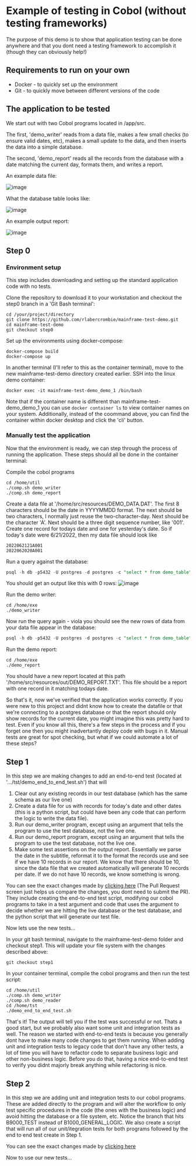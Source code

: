 # Example of testing in Cobol (without testing frameworks)

The purpose of this demo is to show that application testing can be done anywhere and that you dont need a testing framework to accomplish it (though they can obviously help!)

## Requirements to run on your own

- Docker - to quickly set up the environment
- Git - to quickly move between different versions of the code

## The application to be tested

We start out with two Cobol programs located in /app/src.  

The first, 'demo_writer' reads from a data file, makes a few small checks (to ensure valid dates, etc), makes a small update to the data, and then inserts the data into a simple database.

The second, 'demo_report' reads all the records from the database with a date matching the current day, formats them, and writes a report.  

An example data file:

![image](https://user-images.githubusercontent.com/1844696/174794091-b3b36e4f-f80a-4e17-b58e-0a31a003cce9.png)

What the database table looks like:

![image](https://user-images.githubusercontent.com/1844696/174794682-1ed218f2-e711-4f6b-ad01-4617f590cce2.png)

An example output report:

![image](https://user-images.githubusercontent.com/1844696/174794170-358cac47-4d0f-48a6-87cf-264dd8807277.png)

## Step 0 

### Environment setup

This step includes downloading and setting up the standard application code with no tests.

Clone the repository to download it to your workstation and checkout the step0 branch in a 'Git Bash terminal':
```
cd /your/project/directory
git clone https://github.com/rlabercrombie/mainframe-test-demo.git
cd mainframe-test-demo
git checkout step0
```

Set up the environments using docker-compose:
```
docker-compose build
docker-compose up
```

In another terminal (I'll refer to this as the container terminal), move to the new mainframe-test-demo directory created earlier.  SSH into the linux demo container:  
```
docker exec -it mainframe-test-demo_demo_1 /bin/bash
```
Note that if the container name is different than mainframe-test-demo_demo_1 you can use ```docker container ls``` to view container names on your system.  Additionally, instead of the coommand above, you can find the container within docker desktop and click the 'cli' button.

### Manually test the application

Now that the environment is ready, we can step through the process of running the application.  These steps should all be done in the container terminal:

Compile the cobol programs
```
cd /home/util
./comp.sh demo_writer
./comp.sh demo_report
```
Create a data file at '/home/src/resources/DEMO_DATA.DAT'.  The first 8 characters should be the date in YYYYMMDD format.  The next should be two characters, I normally just reuse the two-character-day.  Next should be the character 'A'.  Next should be a three digit sequence number, like '001'.  Create one record for todays date and one for yesterday's date.  So if today's date were 6/21/2022, then my data file should look like 
```
2022062121A001
2022062020A001
```

Run a query against the database:
```sql
psql -h db -p5432 -U postgres -d postgres -c "select * from demo_table"
```

You should get an output like this with 0 rows:
![image](https://user-images.githubusercontent.com/1844696/174828276-1afe9b8a-a744-416b-ac78-efa0dd49a916.png)

Run the demo writer:
```
cd /home/exe
./demo_writer
```

Now run the query again - viola you should see the new rows of data from your data file appear in the database:
```sql
psql -h db -p5432 -U postgres -d postgres -c "select * from demo_table"
```

Run the demo report:
```
cd /home/exe
./demo_report
```

You should have a new report located at this path '/home/src/resources/out/DEMO_REPORT.TXT'.  This file should be a report with one record in it matching todays date.

So that's it, now we've verified that the application works correctly.  If you were new to this project and didnt know how to create the datafile or that we're connecting to a postgres database or that the report should only show records for the current date, you might imagine this was pretty hard to test.  Even if you know all this, there's a few steps in the process and if you forget one then you might inadvertantly deploy code with bugs in it.  Manual tests are great for spot checking, but what if we could automate a lot of these steps?

## Step 1

In this step we are making changes to add an end-to-end test (located at '.../tst/demo_end_to_end_test.sh') that will 
1) Clear out any existing records in our test database (which has the same schema as our live one)
2) Create a data file for us with records for today's date and other dates (this is a python script, but could have been any code that can perform the logic to write the data file). 
3) Run our demo_writer program, except using an argument that tells the program to use the test database, not the live one.
4) Run our demo_report program, except using an argument that tells the program to use the test database, not the live one.
5) Make some test assertions on the output report.  Essentially we parse the date in the subtitle, reformat it to the format the records use and see if we have 10 records in our report.  We know that there should be 10, since the data file that we created automatically will generate 10 records per date. If we do not have 10 records, we know something is wrong. 

You can see the exact changes made by [clicking here](https://github.com/rlabercrombie/mainframe-test-demo/compare/step0...step1) (The Pull Request screen just helps us compare the changes, you dont need to submit the PR).  They include creating the end-to-end test script, modifying our cobol programs to take in a test argument and code that uses the argument to decide whether we are hitting the live database or the test database, and the python script that will generate our test file. 

Now lets use the new tests...

In your git bash terminal, navigate to the mainframe-test-demo folder and checkout step1.  This will update your file system with the changes described above:
```
git checkout step1
```

In your container terminal, compile the cobol programs and then run the test script:
```
cd /home/util
./comp.sh demo_writer
./comp.sh demo_reader
cd /home/tst
./demo_end_to_end_test.sh
```

That's it! The output will tell you if the test was successful or not.  Thats a good start, but we probably also want some unit and integration tests as well.  The reason we started with end-to-end tests is because you generally dont have to make many code changes to get them running.  When adding unit and integration tests to legacy code that don't have any other tests, a lot of time you will have to refactor code to separate business logic and other non-business logic.  Before you do that, having a nice end-to-end test to verify you didnt majorly break anything while refactoring is nice.

## Step 2 

In this step we are adding unit and integration tests to our cobol programs.  These are added directly to the program and will alter the workflow to only test specific procedures in the code (the ones with the business logic) and avoid hitting the database or a file system, etc.  Notice the branch that hits B9000_TEST instead of B1000_GENERAL_LOGIC.  We also create a script that will run all of our unit/itegration tests for both programs followed by the end to end test create in Step 1.

You can see the exact changes made by [clicking here](https://github.com/rlabercrombie/mainframe-test-demo/compare/step1...step2)

Now to use our new tests...
